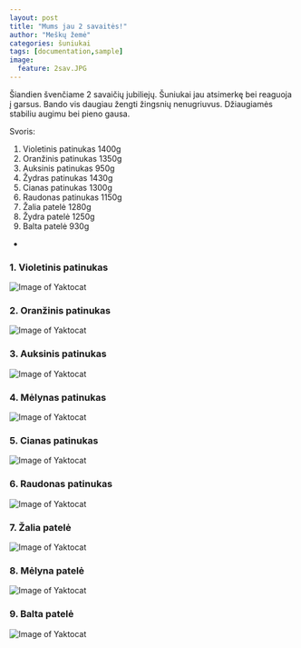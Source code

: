 ```yaml
---
layout: post
title: "Mums jau 2 savaitės!"
author: "Meškų žemė"
categories: šuniukai
tags: [documentation,sample]
image:
  feature: 2sav.JPG
---
```


Šiandien švenčiame 2 savaičių jubiliejų. Šuniukai jau atsimerkę bei reaguoja į garsus. Bando vis daugiau žengti žingsnių nenugriuvus. Džiaugiamės stabiliu augimu bei pieno gausa.

Svoris:
1. Violetinis patinukas 1400g
1. Oranžinis patinukas 1350g
1. Auksinis patinukas 950g
1. Žydras patinukas 1430g
1. Cianas patinukas 1300g
1. Raudonas patinukas 1150g
1. Žalia patelė 1280g
1. Žydra patelė 1250g
1. Balta patelė 930g

-


### 1. Violetinis patinukas
![Image of Yaktocat](/assets/img/violetboy2w.jpg)
### 2. Oranžinis patinukas


![Image of Yaktocat](/assets/img/orangeboy2w.jpg)
### 3. Auksinis patinukas


![Image of Yaktocat](/assets/img/goldenboy2w.jpg)
### 4. Mėlynas patinukas


![Image of Yaktocat](/assets/img/blueboy2w.jpg)
### 5. Cianas patinukas


![Image of Yaktocat](/assets/img/cyanboy2w.jpg)
### 6. Raudonas patinukas


![Image of Yaktocat](/assets/img/redboy2w.jpg)
### 7. Žalia patelė


![Image of Yaktocat](/assets/img/greengirl2w.jpg)
### 8. Mėlyna patelė


![Image of Yaktocat](/assets/img/bluegirl2w.jpg)
### 9. Balta patelė



![Image of Yaktocat](/assets/img/whitegirl2w.jpg)

